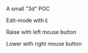 
A small "3d" POC

Edit-mode with `E`

Raise with left mouse button

Lower with right mouse button

